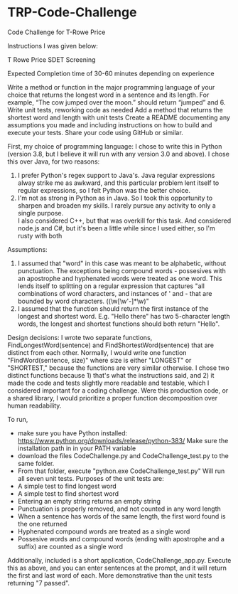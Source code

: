 # TRP-Code-Challenge
Code Challenge for T-Rowe Price

Instructions I was given below:

T Rowe Price SDET Screening

Expected Completion time of 30-60 minutes depending on experience

Write a method or function in the major programming language of your choice that returns the longest word in a sentence and its length. For example, “The cow jumped over the moon.” should return “jumped” and 6.
Write unit tests, reworking code as needed
Add a method that returns the shortest word and length with unit tests
Create a README documenting any assumptions you made and including instructions on how to build and execute your tests.
Share your code using GitHub or similar.



First, my choice of programming language: I chose to write this in Python (version 3.8, but I believe it will run with any version 3.0 and above).  I chose this over Java, for two reasons:
1) I prefer Python's regex support to Java's.  Java regular expressions alway strike me as awkward, and this particular problem lent itself to regular expressions, so I felt Python was the better choice.
2) I'm not as strong in Python as in Java.  So I took this opportunity to sharpen and broaden my skills.  I rarely pursue any activity to only a single purpose.  
I also considered C++, but that was overkill for this task.  And considered node.js and C#, but it's been a little while since I used either, so I'm rusty with both

Assumptions:
1) I assumed that "word" in this case was meant to be alphabetic, without punctuation.  The exceptions being compound words - possesives with an apostrophe and hyphenated words were treated as one word.  This lends itself to splitting on a regular expression that captures "all combinations of word characters, and instances of ' and - that are bounded by word characters. ((\w[\w'-]*\w)"  
2) I assumed that the function should return the first instance of the longest and shortest word.  E.g. "Hello there" has two 5-character length words, the longest and shortest functions should both return "Hello".

Design decisions: I wrote two separate functions, FindLongestWord(sentence) and FindShortestWord(sentence) that are distinct from each other.  Normally, I would write one function "FindWord(sentence, size)" where size is either "LONGEST" or "SHORTEST," because the functions are very similar otherwise.  I chose two distinct functions because 1) that's what the instructions said, and 2) it made the code and tests slightly more readable and testable, which I considered important for a coding challenge.  Were this production code, or a shared library, I would prioritize a proper function decomposition over human readability.

To run, 
 - make sure you have Python installed: https://www.python.org/downloads/release/python-383/  Make sure the installation path in in your    PATH variable
 - download the files CodeChallenge.py and CodeChallenge_test.py to the same folder.
 - From that folder, execute "python.exe CodeChallenge_test.py"
 Will run all seven unit tests.  Purposes of the unit tests are:
  - A simple test to find longest word 
  - A simple test to find shortest word
  - Entering an empty string returns an empty string
  - Punctuation is properly removed, and not counted in any word length
  - When a sentence has words of the same length, the first word found is the one returned
  - Hyphenated compound words are treated as a single word
  - Possesive words and compound words (ending with apostrophe and a suffix) are counted as a single word
  
Additionally, included is a short application, CodeChallenge_app.py.  Execute this as above, and you can enter sentences at the prompt, and it will return the first and last word of each.  More demonstrative than the unit tests returning "7 passed".
 

